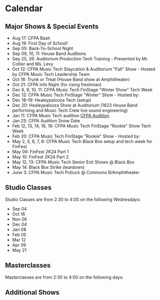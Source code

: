 # Calendar


## Major Shows & Special Events

- Aug 17: CFPA Bash
- Aug 19: First Day of School!
- Sep 05: Back-To-School Night
- Sep 09, 10, 11: House Band Auditions
- Sep 25, 26: Auditorium Production Tech Training - Presented by Mr. Collier and Ms. Levy
- Oct 12: CFPA Music Tech Staycation & Auditorium "Fall" Show - Hosted by CFPA Music Tech Leadership Team
- Oct 18: Trunk or Treat (House Band show at Amphitheater)
- Oct 21: CFPA Info Night (for rising freshman)
- Dec 6, 9, 10, 11: CFPA Music Tech FinStage "Winter Show" Tech Week
- Dec 12: CFPA Music Tech FinStage "Winter" Show - Hosted by:
- Dec 18–19: Healeypalooza Tech (setup)
- Dec 20: Healeypalooza Show at Auditorium (1623 House Band performing and Music Tech Crew live sound engineering)
- Jan 11: CFPA Music Tech audition [CFPA Audition](https://colganhs.pwcs.edu/cfpa/auditions/) 
- Jan 25: CFPA Audition Snow Date
- Feb 12, 13, 14, 18, 19: CFPA Music Tech FinStage "Rookie" Show Tech Week
- Feb 20: CFPA Music Tech FinStage "Rookie" Show - Hosted by:
- May 2, 5, 6, 7, 8: CFPA Music Tech Black Box setup and tech week for FinFest
- May 09: FinFest 2K24 Part 1
- May 10: FinFest 2K24 Part 2
- May 12, 13: CFPA Music Tech Senior Exit Shows @ Black Box
- May 14: Black Box Strike (teardown)
- June 3: CFPA Music Tech Potluck @ Commons B/Amphitheater

## Studio Classes

Studio Classes are from 2:30 to 4:00 on the following Wednesdays:

- Sep 04
- Oct 16
- Nov 06
- Dec 04
- Jan 08
- Feb 05
- Mar 12
- Apr 09
- May 21

## Masterclasses

Masterclasses are from 2:30 to 4:00 on the following days:


## Additional Shows

